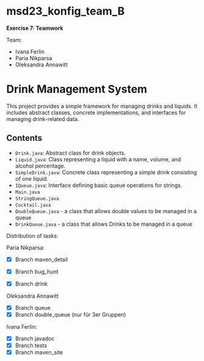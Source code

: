 # msd23_konfig_team_B
**Exercise 7: Teamwork**

Team: 
* Ivana Ferlin
* Paria Nikparsa
* Oleksandra Annawitt


# Drink Management System

This project provides a simple framework for managing drinks and liquids. It includes abstract classes, concrete implementations, and interfaces for managing drink-related data.

## Contents

- `Drink.java`: Abstract class for drink objects.
- `Liquid.java`: Class representing a liquid with a name, volume, and alcohol percentage.
- `SimpleDrink.java`: Concrete class representing a simple drink consisting of one liquid.
- `IQueue.java`: Interface defining basic queue operations for strings.
- `Main.java`
- `StringQueue.java`
- `Cocktail.java`
- `DoubleQueue.java` - a class that allows double values ​​to be managed in a queue
- `DrinkQueue.java` - a class that allows Drinks ​​to be managed in a queue


Distribution of tasks:

Paria Nikparsa:
- [x] Branch maven_detail
- [x] Branch bug_hunt
- [x] Branch drink


Oleksandra Annawitt
- [x] Branch queue
- [x] Branch double_queue (nur für 3er Gruppen)

Ivana Ferlin:
- [x] Branch javadoc
- [x] Branch tests
- [x] Branch maven_site